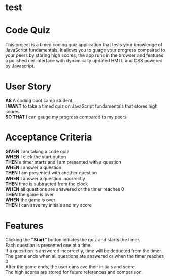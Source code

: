 # test

# Code Quiz

This project is a timed coding quiz application that tests your knowledge of JavaScript fundamentals. It allows you to guage your progress compaired to your peers by storing high scores, the app runs in the browser and features a polished uer interface with dynamically updated HMTL and CSS powered by Javascript.

# User Story

**AS** A coding boot camp student<br>
**I WANT** to take a timed quiz on JavaScript fundamentals that stores high scores<br>
**SO THAT** I can gauge my progress compared to my peers<br>

# Acceptance Criteria

**GIVEN** I am taking a code quiz<br>
**WHEN** I click the start button<br>
**THEN** a timer starts and I am presented with a question<br>
**WHEN** I answer a question<br>
**THEN** I am presented with another question<br>
**WHEN** I answer a question incorrectly<br>
**THEN** time is subtracted from the clock<br>
**WHEN** all questions are answered or the timer reaches 0<br>
**THEN** the game is over<br>
**WHEN** the game is over<br>
**THEN** I can save my initials and my score<br>

# Features

Clicking the **"Start"** button initiates the quiz and starts the timer.<br>
Each question is presented one at a time.<br>
If a quesrtion is answered incorrectly, time will be deducted from the timer.<br>
The game ends when all questions ate answered or when the timer reaches 0<br>
After the game ends, the user cans ave their initials and score.<br>
The high scores are stored for future references and comparison.<br>
